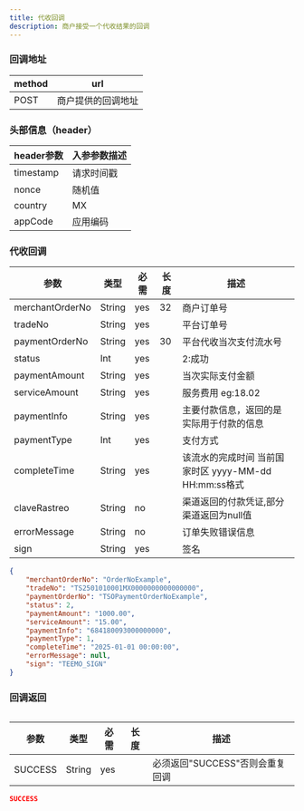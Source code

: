 ```yaml
---
title: 代收回调
description: 商户接受一个代收结果的回调
---
```


### 回调地址

| method | url                |
| ------ | ------------------ |
| POST   | 商户提供的回调地址 |

### 头部信息（header）

| header参数 | 入参参数描述 |
|----------|--------|
| timestamp | 请求时间戳  |
| nonce    | 随机值    |
| country  | MX     |
| appCode  | 应用编码   |

### 代收回调


| 参数              | 类型   | 必需  | 长度  | 描述                                                 |
|-----------------| ------ |-----|-----|----------------------------------------------------|
| merchantOrderNo | String | yes | 32  | 商户订单号                                              |
| tradeNo         | String | yes |     | 平台订单号                                              |
| paymentOrderNo  | String | yes | 30  | 平台代收当次支付流水号                                        |
| status          | Int | yes |     | 2:成功                                               |
| paymentAmount   | String | yes |     | 当次实际支付金额                                           |
| serviceAmount   | String | yes |     | 服务费用  eg:18.02                                     |
| paymentInfo     | String | yes |     | 主要付款信息，返回的是实际用于付款的信息                               |
| paymentType     | Int | yes |     | 支付方式                                               |
| completeTime    | String | yes |     | 该流水的完成时间 当前国家时区 yyyy-MM-dd HH:mm:ss格式  |
| claveRastreo    | String | no |     | 渠道返回的付款凭证,部分渠道返回为null值                                      |
| errorMessage    | String | no  |     | 订单失败错误信息                                           |
| sign            | String | yes |     | 签名                                                 |

```json title=回调示例
{
    "merchantOrderNo": "OrderNoExample",
    "tradeNo": "TS2501010001MX0000000000000000",
    "paymentOrderNo": "TSOPaymentOrderNoExample",
    "status": 2,
    "paymentAmount": "1000.00", 
    "serviceAmount": "15.00",
    "paymentInfo": "684180093000000000",
    "paymentType": 1,
    "completeTime": "2025-01-01 00:00:00",
    "errorMessage": null,
    "sign": "TEEMO_SIGN"
}
```

### 回调返回

<Table
thead={["字段", "类型", "必需", "描述"]}
tbody={[["SUCCESS", "String", "yes", '必须返回"SUCCESS"否则会重复回调']]}
/>

| 参数    | 类型   | 必需 | 长度 | 描述                            |
| ------- | ------ | ---- | ---- | ------------------------------- |
| SUCCESS | String | yes  |      | 必须返回"SUCCESS"否则会重复回调 |

```json title=回调示例
SUCCESS
```
